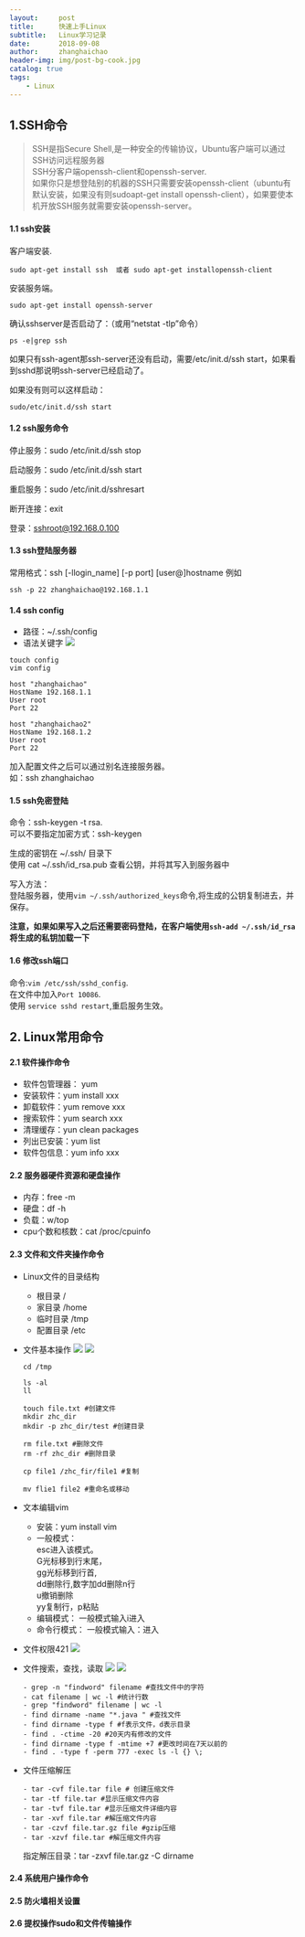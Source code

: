 ```yaml
---
layout:     post
title:      快速上手Linux
subtitle:   Linux学习记录
date:       2018-09-08
author:     zhanghaichao
header-img: img/post-bg-cook.jpg
catalog: true
tags:
    - Linux
---
```



## 1.SSH命令

>SSH是指Secure Shell,是一种安全的传输协议，Ubuntu客户端可以通过SSH访问远程服务器    
SSH分客户端openssh-client和openssh-server.  
如果你只是想登陆别的机器的SSH只需要安装openssh-client（ubuntu有默认安装，如果没有则sudoapt-get install openssh-client），如果要使本机开放SSH服务就需要安装openssh-server。

#### 1.1 ssh安装

客户端安装.  

```
sudo apt-get install ssh  或者 sudo apt-get installopenssh-client
```

安装服务端。 

```
sudo apt-get install openssh-server
```

确认sshserver是否启动了：（或用“netstat -tlp”命令）

```
ps -e|grep ssh
```

如果只有ssh-agent那ssh-server还没有启动，需要/etc/init.d/ssh start，如果看到sshd那说明ssh-server已经启动了。 

如果没有则可以这样启动：

```
sudo/etc/init.d/ssh start
```

#### 1.2 ssh服务命令
停止服务：sudo /etc/init.d/ssh stop

启动服务：sudo /etc/init.d/ssh start

重启服务：sudo /etc/init.d/sshresart

断开连接：exit

登录：sshroot@192.168.0.100 

#### 1.3 ssh登陆服务器
常用格式：ssh [-llogin_name] [-p port] [user@]hostname
例如

```
ssh -p 22 zhanghaichao@192.168.1.1
```

#### 1.4 ssh config 
- 路径：~/.ssh/config
- 语法关键字
![](https://ws1.sinaimg.cn/large/006tNbRwgy1fv112aoaivj30tv0hfmxv.jpg)

```
touch config 
vim config

host "zhanghaichao"
HostName 192.168.1.1
User root
Port 22

host "zhanghaichao2"
HostName 192.168.1.2
User root
Port 22
```
加入配置文件之后可以通过别名连接服务器。  
如：ssh zhanghaichao

#### 1.5 ssh免密登陆
命令：ssh-keygen -t rsa.  
可以不要指定加密方式：ssh-keygen

生成的密钥在 ~/.ssh/  目录下   
使用 cat ~/.ssh/id_rsa.pub 查看公钥，并将其写入到服务器中
  
写入方法：   
登陆服务器，使用`vim ~/.ssh/authorized_keys`命令,将生成的公钥复制进去，并保存。

**注意，如果如果写入之后还需要密码登陆，在客户端使用`ssh-add ~/.ssh/id_rsa` 将生成的私钥加载一下**

#### 1.6 修改ssh端口

命令:`vim /etc/ssh/sshd_config`.  
在文件中加入`Port 10086`.  
使用 `service sshd restart`,重启服务生效。


## 2. Linux常用命令

#### 2.1 软件操作命令
- 软件包管理器： yum
- 安装软件：yum install xxx
- 卸载软件：yum remove xxx
- 搜索软件：yum search xxx
- 清理缓存：yun clean packages
- 列出已安装：yum list
- 软件包信息：yum info xxx

#### 2.2 服务器硬件资源和硬盘操作
- 内存：free -m
- 硬盘：df -h
- 负载：w/top
- cpu个数和核数：cat /proc/cpuinfo

#### 2.3 文件和文件夹操作命令
- Linux文件的目录结构
   - 根目录 /
   - 家目录 /home
   - 临时目录 /tmp
   - 配置目录 /etc 	
- 文件基本操作
   ![](https://ws2.sinaimg.cn/large/006tNbRwgy1fv12t2vhobj30vc0glgmf.jpg)
   ![](https://ws2.sinaimg.cn/large/006tNbRwgy1fv133cyihzj30v70fy74s.jpg)
  
   ```
   cd /tmp
   
   ls -al
   ll
  
  touch file.txt #创建文件
  mkdir zhc_dir
  mkdir -p zhc_dir/test #创建目录
  
  rm file.txt #删除文件
  rm -rf zhc_dir #删除目录
  
  cp file1 /zhc_fir/file1 #复制
  
  mv flie1 file2 #重命名或移动
   ``` 
   
- 文本编辑vim
   - 安装：yum install vim
	- 一般模式：    
		 esc进入该模式。   
		 G光标移到行末尾，   
		 gg光标移到行首,   
		 dd删除行,数字加dd删除n行   
		 u撤销删除   
		 yy复制行，p粘贴
	- 编辑模式：
		一般模式输入i进入
	- 命令行模式：
		一般模式输入：进入
   
- 文件权限421
	![](https://ws3.sinaimg.cn/large/0069RVTdly1fv261f0bb5j30rt0dgjrh.jpg)

- 文件搜索，查找，读取
   ![](https://ws2.sinaimg.cn/large/0069RVTdgy1fv264r4mlyj30w10fvmy5.jpg)
   ![](https://ws2.sinaimg.cn/large/0069RVTdgy1fv2659bvyej30v60fzq3p.jpg)
   
   ```
   - grep -n "findword" filename #查找文件中的字符 
   - cat filename | wc -l #统计行数
   - grep "findword" filename | wc -l
   - find dirname -name "*.java " #查找文件
   - find dirname -type f #f表示文件，d表示目录
   - find . -ctime -20 #20天内有修改的文件
   - find dirname -type f -mtime +7 #更改时间在7天以前的  
   - find . -type f -perm 777 -exec ls -l {} \;
   ```
- 文件压缩解压

	```
   - tar -cvf file.tar file # 创建压缩文件
   - tar -tf file.tar #显示压缩文件内容 
   - tar -tvf file.tar #显示压缩文件详细内容 
   - tar -xvf file.tar #解压缩文件内容 
   - tar -czvf file.tar.gz file #gzip压缩  
   - tar -xzvf file.tar #解压缩文件内容 
 	```
 	指定解压目录：tar -zxvf file.tar.gz -C dirname
#### 2.4 系统用户操作命令

#### 2.5 防火墙相关设置

#### 2.6 提权操作sudo和文件传输操作 
